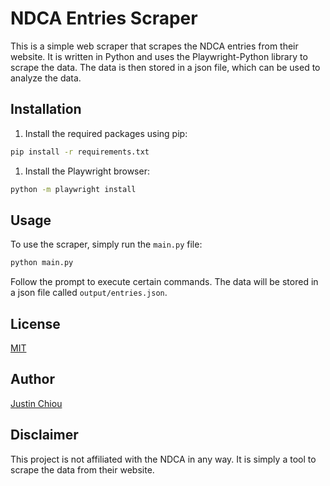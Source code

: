 # NDCA Entries Scraper

This is a simple web scraper that scrapes the NDCA entries from their website. It is written in Python and uses the Playwright-Python library to scrape the data. The data is then stored in a json file, which can be used to analyze the data.

## Installation

1. Install the required packages using pip:

```bash
pip install -r requirements.txt
```

1. Install the Playwright browser:

```bash
python -m playwright install
```

## Usage

To use the scraper, simply run the `main.py` file:

```bash
python main.py
```

Follow the prompt to execute certain commands. The data will be stored in a json file called `output/entries.json`.

## License

[MIT](https://github.com/shadowlion/ndca-premier-webscraper/blob/main/LICENSE)

## Author

[Justin Chiou](https://github.com/shadowlion)

## Disclaimer

This project is not affiliated with the NDCA in any way. It is simply a tool to scrape the data from their website.
